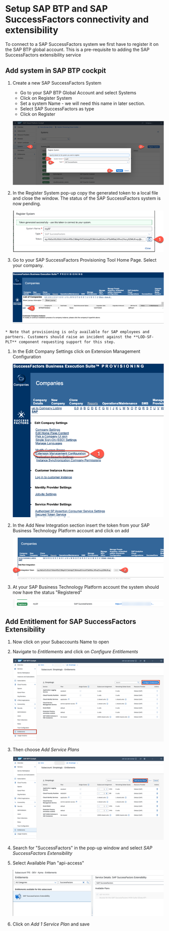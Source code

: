 # Setup SAP BTP and SAP SuccessFactors connectivity and extensibility

To connect to a SAP SuccessFactors system we first have to register it on the SAP BTP global account. This is a pre-requisite to adding the SAP SuccessFactors extensibility service

## Add system in SAP BTP cockpit

  1. Create a new SAP SuccessFactors System
     * Go to your SAP BTP Global Account and select Systems
     * Click on Register System
     * Set a system Name - we will need this name in later section.
     * Select SAP SuccessFactors as type
     * Click on Register

     ![BTP](./images/btp-1.png)
 
  1. In the Register System pop-up copy the generated token to a local file and close the window. The status of the SAP SuccessFactors system is now pending.

     ![Register SFSF System](./images/btp-2.png)

  1. Go to your SAP SuccessFactors Provisioning Tool Home Page. Select your company.

     ![Register SFSF System](./images/sf-1.png)

    * Note that provisioning is only available for SAP employees and partners. Customers should raise an incident against the **LOD-SF-PLT** component requesting support for this step.

  1. In the Edit Company Settings click on Extension Management Configuration

     ![Register SFSF System](./images/sf-2.png)

  1. In the Add New Integration section insert the token from your SAP Business Technology Platform account and click on add

     ![Register SFSF System](./images/sf-3.png)

  1. At your SAP Business Technology Platform account the system should now have the status "Registered"

     ![Register SFSF System](./images/btp-4.png)

## Add Entitlement for SAP SuccessFactors Extensibility

  1. Now click on your Subaccounts Name to open 

  1. Navigate to *Entitlements* and click on *Configure Entitlements* 

     ![Configure Entitlements](./images/booster7.png)

  1. Then choose *Add Service Plans*

     ![Add Service Plans](./images/booster8.png)

  1. Search for "SuccessFactors" in the pop-up window and select *SAP SuccessFactors Extensibility*

  1. Select Available Plan "api-access"
    
     ![Add Service Plan](./images/booster10.png)

  1. Click on *Add 1 Service Plan* and save
